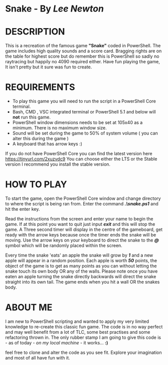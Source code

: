 # **Snake** - By _Lee Newton_

# DESCRIPTION

This is a recreation of the famous game **"Snake"** coded in PowerShell. The game includes high quality sounds and a score card. Bragging rights are on the table for highest score but do remember this is PowerShell so sadly no raytracing but happily no 4090 required either.
Have fun playing the game, It isn't pretty but it sure was fun to create.

# REQUIREMENTS

- To play this game you will need to run the script in a PowerShell Core terminal.
- Bash, CMD , VSC integrated terminal or PowerShell 5.1 and below will **not** run this game.
- PowerShell window dimensions needs to be set at 105x40 as a minimum. There is no maximum window size.
- Sound will be set during the game to 50% of system volume ( you can alter this during the game )
- A keyboard that has arrow keys :)

If you do not have PowerShell Core you can find the latest version here
<https://tinyurl.com/2xuzvdc9> You can choose either the LTS or the Stable version I recommend you install the stable version.

# HOW TO PLAY

To start the game, open the PowerShell Core window and change directory to where the script is being ran from. Enter the command **_.\snake.ps1_** and hit the enter key.

Read the instructions from the screen and enter your name to begin the game. If at this point you want to quit just input **_exit_** and this will stop the game. A Three second timer will display in the centre of the gameboard, get ready with the arrow keys because once the timer ends the snake will be moving.
Use the arrow keys on your keyboard to direct the snake to the **_@_** symbol which will be randomly placed within the screen.

Every time the snake 'eats' an apple the snake will grow by _**1**_ and a new apple will appear in a random position. Each apple is worth _**50**_ points, the object of the game is to get as many points as you can without letting the snake touch its own body OR any of the walls. Please note once you have eaten an apple turning the snake directly backwards will direct the snake straight into its own tail.
The game ends when you hit a wall OR the snakes body.

# ABOUT ME

I am new to PowerShell scripting and wanted to apply my very limited knowledge to re-create this classic fun game. The code is in no way perfect and may well benefit from a lot of TLC, some best practises and some refactoring thrown in.
The only rubber stamp I am going to give this code is - as of today - _on my local machine_ - it works... **:)**

feel free to clone and alter the code as you see fit. Explore your imagination and most of all have fun with it.
